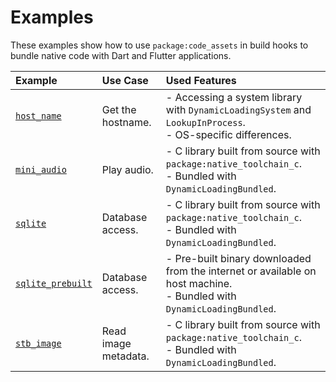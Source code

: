 # Examples

These examples show how to use `package:code_assets` in build hooks to bundle native code with Dart and Flutter applications.

| Example                              | Use Case             | Used Features                                                                                                             |
| :----------------------------------- | :------------------- | :------------------------------------------------------------------------------------------------------------------------ |
| [`host_name`](host_name)             | Get the hostname.    | - Accessing a system library with `DynamicLoadingSystem` and `LookupInProcess`.<br/>- OS-specific differences.            |
| [`mini_audio`](mini_audio)           | Play audio.          | - C library built from source with `package:native_toolchain_c`.<br/>- Bundled with `DynamicLoadingBundled`.              |
| [`sqlite`](sqlite)                   | Database access.     | - C library built from source with `package:native_toolchain_c`.<br/>- Bundled with `DynamicLoadingBundled`.              |
| [`sqlite_prebuilt`](sqlite_prebuilt) | Database access.     | - Pre-built binary downloaded from the internet or available on host machine.<br/>- Bundled with `DynamicLoadingBundled`. |
| [`stb_image`](stb_image)             | Read image metadata. | - C library built from source with `package:native_toolchain_c`.<br/>- Bundled with `DynamicLoadingBundled`.              |

<!--
The samples in this directory are use-case driven, not feature driven.
When adding new features to hooks, we will update the samples accordingly.
-->
